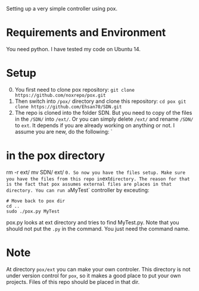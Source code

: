 Setting up a very simple controller using pox. 

# Requirements and Environment
You need python. I have tested my code on Ubuntu 14.  

# Setup
0. You first need to clone pox repository:
`git clone https://github.com/noxrepo/pox.git`
0. Then switch into `/pox/` directory and clone this repository: 
`
cd pox
git clone https://github.com/Ehsan70/SDN.git
`
0. The repo is cloned into the folder SDN. But you need to copy of the files in the `/SDN/` into `/ext/`. Or you can simply delete `/ext/` and rename `/SDN/` to `ext`. It depends if you are already working on anything or not. I assume you are new, do the following:
`
# in the pox directory
rm -r ext/
mv SDN/ ext/
`
0. So now you have the files setup. Make sure you have the files from this repo in `ext` directory. The reason for that is the fact that pox assumes external files are places in that directory. You can run a `MyTest` controller by exceuting: 
```
# Move back to pox dir
cd ..
sudo ./pox.py MyTest
``` 

pox.py looks at ext directory and tries to find MyTest.py. Note that you should not put the `.py` in the command. You just need the command name. 

# Note 
At directory `pox/ext` you can make your own controler. This directory is not under version control for `pox`, so it makes a good place to put your own projects. Files of this repo should be placed in that dir. 
